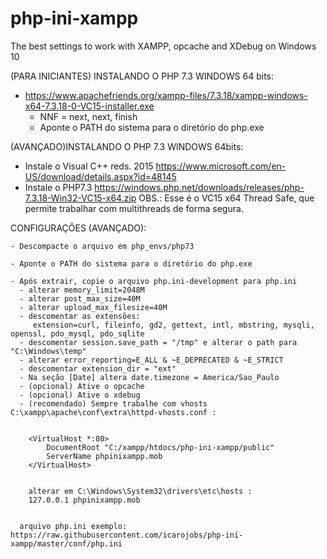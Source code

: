 # php-ini-xampp
The best settings to work with XAMPP, opcache and XDebug on Windows 10

(PARA INICIANTES) INSTALANDO O PHP 7.3 WINDOWS 64 bits:
 - https://www.apachefriends.org/xampp-files/7.3.18/xampp-windows-x64-7.3.18-0-VC15-installer.exe
   - NNF = next, next, finish
   - Aponte o PATH do sistema para o diretório do php.exe
   

(AVANÇADO)INSTALANDO O PHP 7.3 WINDOWS 64bits:
 - Instale o Visual C++ reds. 2015
	https://www.microsoft.com/en-US/download/details.aspx?id=48145
 - Instale o PHP7.3
	https://windows.php.net/downloads/releases/php-7.3.18-Win32-VC15-x64.zip
	OBS.: Esse é o VC15 x64 Thread Safe, que permite trabalhar com multithreads de forma segura.
	

CONFIGURAÇÕES (AVANÇADO):	
    
	- Descompacte o arquivo em php_envs/php73	
	
	- Aponte o PATH do sistema para o diretório do php.exe
    
	- Após extrair, copie o arquivo php.ini-development para php.ini
	  - alterar memory_limit=2048M
	  - alterar post_max_size=40M
	  - alterar upload_max_filesize=40M
      - descomentar as extensões:
	     extension=curl, fileinfo, gd2, gettext, intl, mbstring, mysqli, openssl, pdo_mysql, pdo_sqlite
	  - descomentar session.save_path = "/tmp" e alterar o path para "C:\Windows\temp"
      - alterar error_reporting=E_ALL & ~E_DEPRECATED & ~E_STRICT	
      - descomentar extension_dir = "ext"	  
	  - Na seção [Date] altera date.timezone = America/Sao_Paulo
	  - (opcional) Ative o opcache
	  - (opcional) Ative o xdebug
	  - (recomendado) Sempre trabalhe com vhosts C:\xampp\apache\conf\extra\httpd-vhosts.conf :
		
		
		<VirtualHost *:80>
			DocumentRoot "C:/xampp/htdocs/php-ini-xampp/public"
			ServerName phpinixampp.mob
		</VirtualHost>
		
		
		alterar em C:\Windows\System32\drivers\etc\hosts :
		127.0.0.1 phpinixampp.mob
	  
	  
	  arquivo php.ini exemplo: https://raw.githubusercontent.com/icarojobs/php-ini-xampp/master/conf/php.ini